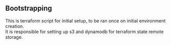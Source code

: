 Bootstrapping
-------------

This is terraform script for initial setup, to be ran once on initial environment creation.  
It is responsible for setting up s3 and dynamodb for terraform state remote storage.  